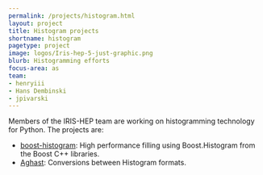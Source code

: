 ```yaml
---
permalink: /projects/histogram.html
layout: project
title: Histogram projects
shortname: histogram
pagetype: project
image: logos/Iris-hep-5-just-graphic.png
blurb: Histogramming efforts
focus-area: as
team:
- henryiii
- Hans Dembinski
- jpivarski
---
```


Members of the IRIS-HEP team are working on histogramming technology for Python. The projects are:

* [boost-histogram](https://github.com/scikit-hep/boost-histogram): High performance filling using Boost.Histogram from the Boost C++ libraries.
* [Aghast](https://github.com/scikit-hep/aghast): Conversions between Histogram formats.


